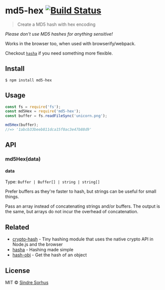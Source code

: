 # md5-hex [![Build Status](https://travis-ci.org/sindresorhus/md5-hex.svg?branch=master)](https://travis-ci.org/sindresorhus/md5-hex)

> Create a MD5 hash with hex encoding

*Please don't use MD5 hashes for anything sensitive!*

Works in the browser too, when used with browserify/webpack.

Checkout [`hasha`](https://github.com/sindresorhus/hasha) if you need something more flexible.


## Install

```
$ npm install md5-hex
```


## Usage

```js
const fs = require('fs');
const md5Hex = require('md5-hex');
const buffer = fs.readFileSync('unicorn.png');

md5Hex(buffer);
//=> '1abcb33beeb811dca15f0ac3e47b88d9'
```


## API

### md5Hex(data)

#### data

Type: `Buffer | Buffer[] | string | string[]`

Prefer buffers as they're faster to hash, but strings can be useful for small things.

Pass an array instead of concatenating strings and/or buffers. The output is the same, but arrays do not incur the overhead of concatenation.


## Related

- [crypto-hash](https://github.com/sindresorhus/crypto-hash) - Tiny hashing module that uses the native crypto API in Node.js and the browser
- [hasha](https://github.com/sindresorhus/hasha) - Hashing made simple
- [hash-obj](https://github.com/sindresorhus/hash-obj) - Get the hash of an object


## License

MIT © [Sindre Sorhus](https://sindresorhus.com)
